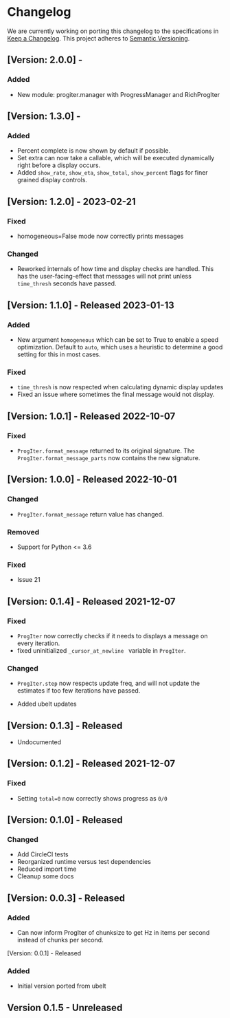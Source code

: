 # Changelog

We are currently working on porting this changelog to the specifications in
[Keep a Changelog](https://keepachangelog.com/en/1.0.0/).
This project adheres to [Semantic Versioning](https://semver.org/spec/v2.0.0.html).


## [Version: 2.0.0] - 

### Added

* New module: progiter.manager with ProgressManager and RichProgIter


## [Version: 1.3.0] - 

### Added

* Percent complete is now shown by default if possible.
* Set extra can now take a callable, which will be executed dynamically right
  before a display occurs.
* Added `show_rate`, `show_eta`, `show_total`, `show_percent` flags for finer
  grained display controls.


## [Version: 1.2.0] - 2023-02-21

### Fixed
* homogeneous=False mode now correctly prints messages

### Changed
* Reworked internals of how time and display checks are handled. This has the
  user-facing-effect that messages will not print unless `time_thresh` seconds
  have passed.

## [Version: 1.1.0] - Released 2023-01-13  

### Added
* New argument `homogeneous` which can be set to True to enable a speed
  optimization. Default to `auto`, which uses a heuristic to determine a good
  setting for this in most cases.

### Fixed
* `time_thresh` is now respected when calculating dynamic display updates
* Fixed an issue where sometimes the final message would not display.


## [Version: 1.0.1] - Released 2022-10-07 

### Fixed
* `ProgIter.format_message` returned to its original signature. The
  `ProgIter.format_message_parts` now contains the new signature.


## [Version: 1.0.0] - Released 2022-10-01

### Changed
* `ProgIter.format_message` return value has changed.

### Removed
* Support for Python <= 3.6

### Fixed
* Issue 21

## [Version: 0.1.4] - Released 2021-12-07

### Fixed
* `ProgIter` now correctly checks if it needs to displays a message on every iteration.
* fixed uninitialized `_cursor_at_newline ` variable in `ProgIter`.

### Changed
* `ProgIter.step` now respects update freq, and will not update the estimates
  if too few iterations have passed.

* Added ubelt updates


## [Version: 0.1.3] - Released

* Undocumented


## [Version: 0.1.2] - Released 2021-12-07

### Fixed 
* Setting `total=0` now correctly shows progress as `0/0`


## [Version: 0.1.0] - Released 

### Changed 
* Add CircleCI tests
* Reorganized runtime versus test dependencies
* Reduced import time
* Cleanup some docs
 

## [Version: 0.0.3] - Released

### Added
* Can now inform ProgIter of chunksize to get Hz in items per second instead of chunks per second.

[Version: 0.0.1] - Released

### Added
* Initial version ported from ubelt
## Version 0.1.5 - Unreleased


